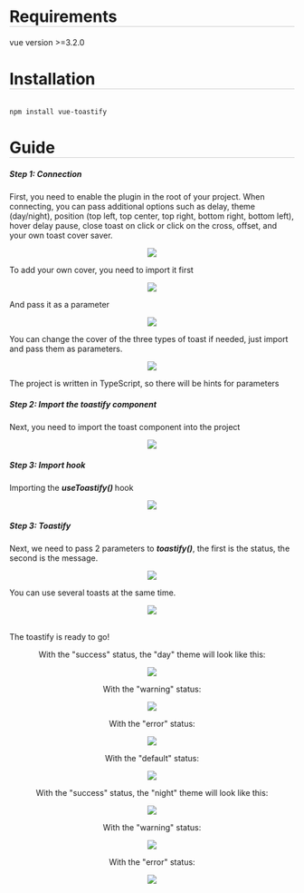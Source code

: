<h1 style='border-bottom: 1px solid #ccc'>Requirements</h1>
<p>vue version >=3.2.0</p>
<h1 style='border-bottom: 1px solid #ccc'>Installation</h1>
<code>
npm install vue-toastify
</code>
<h1 style='border-bottom: 1px solid #ccc'>Guide</h1>
<h5>Step 1: Connection</h5>
<p>First, you need to enable the plugin in the root of your project. When connecting, you can pass additional options such as delay, theme (day/night), position (top left, top center, top right, bottom right, bottom left), hover delay pause, close toast on click or click on the cross, offset, and your own toast cover saver.</p>
<div style='text-align:center;'>
<img  src='./src/assets/images/1.png'/>
</div>
<p>To add your own cover, you need to import it first</p>
<div style='text-align:center;'>
<img  src='./src/assets/images/5.png'/>
</div>
<p>And pass it as a parameter</p>
<div style='text-align:center;'>
<img  src='./src/assets/images/6.png'/>
</div>
<p>You can change the cover of the three types of toast if needed, just import and pass them as parameters.</p>
<div style='text-align:center;'>
<img  src='./src/assets/images/7.png'/>
</div>
<p>The project is written in TypeScript, so there will be hints for parameters</p>
<h5>Step 2: Import the toastify component</h5>
<p>Next, you need to import the toast component into the project</p>
<div style='text-align:center;'>
<img  src='./src/assets/images/2.png'/>
</div>
<h5>Step 3: Import hook</h5>
<p>Importing the <em><strong> useToastify() </em></strong>hook</p>
<div style='text-align:center;'>
<img  src='./src/assets/images/3.png'/>
</div>
<h5>Step 3: Toastify</h5>
<p>Next, we need to pass 2 parameters to <em><strong>toastify()</em></strong>, the first is the status, the second is the message.</p>
<div style='text-align:center;'>
<img  src='./src/assets/images/4.png'/>
</div>
<p>You can use several toasts at the same time.</p>
<div style='text-align:center;'>
<img  src='./src/assets/images/8.png'/>
</div>
</br>
<p>The toastify is ready to go!</p>
<div style='text-align:center;'>
<p>With the "success" status, the "day" theme will look like this:</p>
<img  src='./src/assets/gif/success-day-theme.gif'/>
<div style='text-align:center;'>
<p>With the "warning" status:</p>
<img  src='./src/assets/gif/warning-day-theme.gif'/>
<div style='text-align:center;'>
<p>With the "error" status:</p>
<img  src='./src/assets/gif/error-day-theme.gif'/>
</div>
<div style='text-align:center;'>
<p>With the "default" status:</p>
<img  src='./src/assets/gif/default-day-theme.gif'/>
</div>
<div style='text-align:center;'>
<p>With the "success" status, the "night" theme will look like this:</p>
<img  src='./src/assets/gif/success-night-theme.gif'/>
</div>
<div style='text-align:center;'>
<p>With the "warning" status:</p>
<img  src='./src/assets/gif/warning-night-theme.gif'/>
<div style='text-align:center;'>
<p>With the "error" status:</p>
<img  src='./src/assets/gif/error-night-theme.gif'/>
</div>

